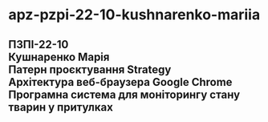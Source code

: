 # apz-pzpi-22-10-kushnarenko-mariia
ПЗПІ-22-10  
Кушнаренко Марія  
Патерн проєктування Strategy  
Архітектура веб-браузера Google Chrome  
Програмна система для моніторингу стану тварин у притулках  
---  

